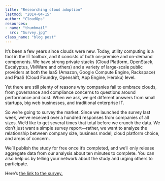 ```yaml
---
title: "Researching cloud adoption"
lastmod: "2014-04-15"
author: "CloudOps"
resources:
- name: "thumbnail"
  src: "Survey.jpg"
class_name: "blog post"
---
```


<p>It’s been a few years since clouds were new. Today, utility computing is a tool in the IT toolbox, and it consists of both on-premise and on-demand components. We have strong private stacks (Cloud Platform, OpenStack, Eucalyptus, VMWare and others) and a variety of large-scale public providers at both the IaaS (Amazon, Google Compute Engine, Rackspace) and PaaS (Cloud Foundry, Openshift, App Engine, Heroku) level.</p>

<p>Yet there are still plenty of reasons why companies fail to embrace clouds, from governance and compliance concerns to questions around performance and cost. When we ask, we get different answers from small startups, big web businesses, and traditional enterprise IT.</p>

<p>So we’re going to survey the market. Since we launched the survey last week, we’ve received over a hundred responses from companies of all sizes. We’d like to get several times that total before we crunch the data. We don’t just want a simple survey report—rather, we want to analyze the relationship between company size, business model, cloud platform choice, and areas of concern.</p>

<p>We’ll publish the study for free once it’s completed, and we’ll only release aggregate data from our analysis about ten minutes to complete. You can also help us by telling your network about the study and urging others to participate.</p>

<p>Here’s <a title="CloudOps Survey" href="http://bit.ly/cloudopssurvey" target="_blank"> the link to the survey.</a></p>